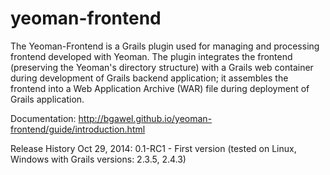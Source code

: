 yeoman-frontend
===============

The Yeoman-Frontend is a Grails plugin used for managing and processing frontend developed with Yeoman. The plugin integrates the frontend (preserving the Yeoman's directory structure) with a Grails web container during development of Grails backend application; it assembles the frontend into a Web Application Archive (WAR) file during deployment of Grails application.

Documentation: http://bgawel.github.io/yeoman-frontend/guide/introduction.html

Release History
Oct 29, 2014:
0.1-RC1 - First version (tested on Linux, Windows with Grails versions: 2.3.5, 2.4.3)

